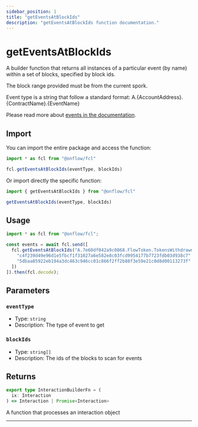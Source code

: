 ```yaml
---
sidebar_position: 1
title: "getEventsAtBlockIds"
description: "getEventsAtBlockIds function documentation."
---
```


<!-- THIS DOCUMENT IS AUTO-GENERATED FROM [onflow/fcl/../sdk/src/build/build-get-events-at-block-ids.ts](https://github.com/onflow/fcl-js/tree/master/packages/fcl/../sdk/src/build/build-get-events-at-block-ids.ts). DO NOT EDIT MANUALLY -->

# getEventsAtBlockIds

A builder function that returns all instances of a particular event (by name) within a set of blocks, specified by block ids.

The block range provided must be from the current spork.

Event type is a string that follow a standard format: A.\{AccountAddress\}.\{ContractName\}.\{EventName\}

Please read more about [events in the documentation](https://docs.onflow.org/cadence/language/events/).

## Import

You can import the entire package and access the function:

```typescript
import * as fcl from "@onflow/fcl"

fcl.getEventsAtBlockIds(eventType, blockIds)
```

Or import directly the specific function:

```typescript
import { getEventsAtBlockIds } from "@onflow/fcl"

getEventsAtBlockIds(eventType, blockIds)
```

## Usage

```typescript
import * as fcl from "@onflow/fcl";

const events = await fcl.send([
  fcl.getEventsAtBlockIds("A.7e60df042a9c0868.FlowToken.TokensWithdrawn", [
    "c4f239d49e96d1e5fbcf1f31027a6e582e8c03fcd9954177b7723fdb03d938c7",
    "5dbaa85922eb194a3dc463c946cc01c866f2ff2b88f3e59e21c0d8d00113273f"
  ])
]).then(fcl.decode);
```

## Parameters

### `eventType` 


- Type: `string`
- Description: The type of event to get

### `blockIds` 


- Type: `string[]`
- Description: The ids of the blocks to scan for events


## Returns

```typescript
export type InteractionBuilderFn = (
  ix: Interaction
) => Interaction | Promise<Interaction>
```


A function that processes an interaction object

---